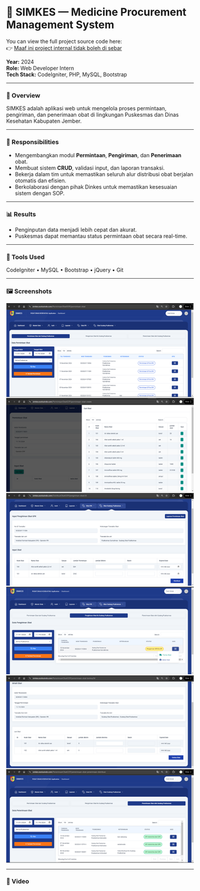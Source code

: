 # 💊 SIMKES — Medicine Procurement Management System
You can view the full project source code here:  
👉 [Maaf ini project internal tidak boleh di sebar]()

**Year:** 2024  
**Role:** Web Developer Intern  
**Tech Stack:** CodeIgniter, PHP, MySQL, Bootstrap  

---

### 🧩 Overview
SIMKES adalah aplikasi web untuk mengelola proses permintaan, pengiriman, dan penerimaan obat di lingkungan Puskesmas dan Dinas Kesehatan Kabupaten Jember.

---

### 🧠 Responsibilities
- Mengembangkan modul **Permintaan**, **Pengiriman**, dan **Penerimaan** obat.  
- Membuat sistem **CRUD**, validasi input, dan laporan transaksi.  
- Bekerja dalam tim untuk memastikan seluruh alur distribusi obat berjalan otomatis dan efisien.  
- Berkolaborasi dengan pihak Dinkes untuk memastikan kesesuaian sistem dengan SOP.

---

<!-- ### ⚙️ Technical Challenges & Solutions
- **Masalah:** Banyak user yang input data ganda secara bersamaan.  
  **Solusi:** Menambahkan validasi *unique transaction key* di level database.  
- **Masalah:** Laporan transaksi lambat.  
  **Solusi:** Menggunakan *server-side pagination* dan optimasi query agregat.

--- -->

### 📊 Results
- Penginputan data menjadi lebih cepat dan akurat.  
- Puskesmas dapat memantau status permintaan obat secara real-time.

---

### 🧰 Tools Used
CodeIgniter • MySQL • Bootstrap • jQuery • Git

---

### 🖼️ Screenshots
![simkes1](../images/simkes1.png)
![simkes2](../images/simkes2.png)
![simkes3](../images/simkes3.png)
![simkes4](../images/simkes4.png)
![simkes5](../images/simkes5.png)
![simkes6](../images/simkes6.png)

<!-- ![Cloud Architecture](../images/clouad_arsitektur.PNG) -->
<!-- ![RapidRoad Dashboard](../images/rapidroad-dashboard.png)
*Dashboard view showing AI-based damage classification results.*

![API Test on Postman](../images/rapidroad-api.png)
*API testing during development.* -->

---

### 🎥 Video
<!-- ![explanation Project on youtube](../images/capstone_ppt.PNG)(https://youtu.be/GLpPmcg6FLo?si=elMusrpdzC1RUUqZ) -->
<!-- [![Watch the demo on YouTube](../images/youtube-thumbnail.png)](https://www.youtube.com/watch?v=YOUR_VIDEO_ID)
*Click the thumbnail or [watch it directly here](https://www.youtube.com/watch?v=YOUR_VIDEO_ID).* -->
